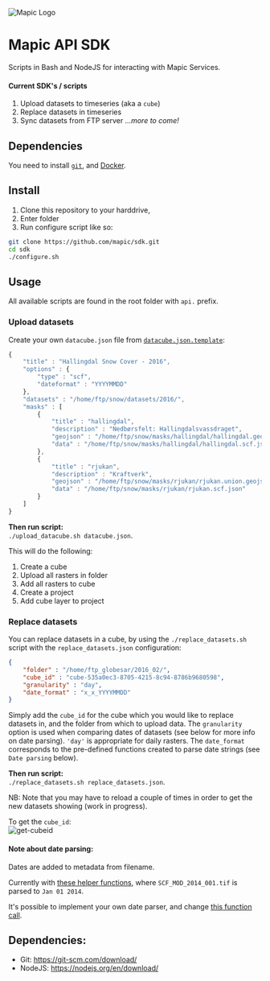 ![Mapic Logo](https://cloud.githubusercontent.com/assets/2197944/19607635/5c434458-97cb-11e6-941b-e74e83b385ba.png)

# Mapic API SDK
Scripts in Bash and NodeJS for interacting with Mapic Services.

#### Current SDK's / scripts
1. Upload datasets to timeseries (aka a `cube`)
2. Replace datasets in timeseries 
3. Sync datasets from FTP server 
_...more to come!_

## Dependencies
You need to install [`git`](https://git-scm.com/book/en/v2/Getting-Started-Installing-Git), and [Docker](https://docs.docker.com/engine/installation/).

## Install

1. Clone this repository to your harddrive,
2. Enter folder
3. Run configure script
like so:

```bash
git clone https://github.com/mapic/sdk.git
cd sdk
./configure.sh
```

## Usage

All available scripts are found in the root folder with `api.` prefix.

### Upload datasets

Create your own `datacube.json` file from [`datacube.json.template`](https://github.com/mapic/sdk/blob/master/datasets/datacube.template.json):

```javascript
{
    "title" : "Hallingdal Snow Cover - 2016",
    "options" : {
        "type" : "scf",
        "dateformat" : "YYYYMMDD"
    },
    "datasets" : "/home/ftp/snow/datasets/2016/",
    "masks" : [
        {
            "title" : "hallingdal",
            "description" : "Nedbørsfelt: Hallingdalsvassdraget",
            "geojson" : "/home/ftp/snow/masks/hallingdal/hallingdal.geojson",
            "data" : "/home/ftp/snow/masks/hallingdal/hallingdal.scf.json"
        },
        {
            "title" : "rjukan",
            "description" : "Kraftverk",
            "geojson" : "/home/ftp/snow/masks/rjukan/rjukan.union.geojson",
            "data" : "/home/ftp/snow/masks/rjukan/rjukan.scf.json"
        }
    ]
}
```

**Then run script:**   
`./upload_datacube.sh datacube.json`.

This will do the following:  
1. Create a cube  
2. Upload all rasters in folder  
3. Add all rasters to cube  
4. Create a project  
5. Add cube layer to project  


### Replace datasets

You can replace datasets in a cube, by using the `./replace_datasets.sh` script with the `replace_datasets.json` configuration:

```json
{
    "folder" : "/home/ftp_globesar/2016_02/",
    "cube_id" : "cube-535a0ec3-8705-4215-8c94-8786b9680598",
    "granularity" : "day",
    "date_format" : "x_x_YYYYMMDD"
}
```


Simply add the `cube_id` for the cube which you would like to replace datasets in, and the folder from which to upload data. The `granularity` option is used when comparing dates of datasets (see below for more info on date parsing). `'day'` is appropriate for daily rasters. The `date_format` corresponds to the pre-defined functions created to parse date strings (see `Date parsing` below). 

**Then run script:**   
`./replace_datasets.sh replace_datasets.json`.


NB: Note that you may have to reload a couple of times in order to get the new datasets showing (work in progress).

To get the `cube_id`:  
![get-cubeid](https://cloud.githubusercontent.com/assets/2197944/15475233/561f349e-2109-11e6-8587-55c3cfb37631.gif)




#### Note about date parsing:
Dates are added to metadata from filename. 

Currently with [these helper functions](https://github.com/mapic/sdk/blob/master/lib/upload_rasters_to_cube.js#L20-L38), where `SCF_MOD_2014_001.tif` is parsed to `Jan 01 2014`.

It's possible to implement your own date parser, and change [this function call](https://github.com/mapic/sdk/blob/master/lib/upload_rasters_to_cube.js#L113).


## Dependencies:
- Git: https://git-scm.com/download/
- NodeJS: https://nodejs.org/en/download/
